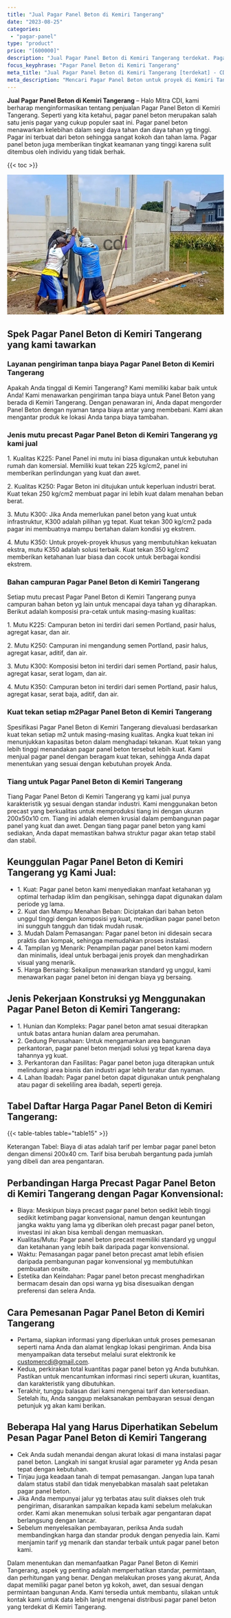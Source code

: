 ```yaml
---
title: "Jual Pagar Panel Beton di Kemiri Tangerang"
date: "2023-08-25"
categories:
 - "pagar-panel"
type: "product"
price: "[600000]"
description: "Jual Pagar Panel Beton di Kemiri Tangerang terdekat. Pagar Panel Beton ini sering dipakai dalam proyek pembangunan sebagai pagar pengamanan yang kokoh dan awet. Silakan kontak kami untuk informasi lebih lanjut."
focus_keyphrase: "Pagar Panel Beton di Kemiri Tangerang"
meta_title: "Jual Pagar Panel Beton di Kemiri Tangerang [terdekat] - CDI"
meta_description: "Mencari Pagar Panel Beton untuk proyek di Kemiri Tangerang? Kami menawarkan Pagar Panel Beton berkualitas untuk pembatas lahan. Dapatkan penawaran terbaik sekarang."
---
```


**Jual Pagar Panel Beton di Kemiri Tangerang** – Halo Mitra CDI, kami berharap menginformasikan tentang penjualan Pagar Panel Beton di Kemiri Tangerang. Seperti yang kita ketahui, pagar panel beton merupakan salah satu jenis pagar yang cukup populer saat ini. Pagar panel beton menawarkan kelebihan dalam segi daya tahan dan daya tahan yg tinggi. Pagar ini terbuat dari beton sehingga sangat kokoh dan tahan lama. Pagar panel beton juga memberikan tingkat keamanan yang tinggi karena sulit ditembus oleh individu yang tidak berhak.

{{< toc >}}

![Jual Pagar Panel Beton di Kemiri Tangerang](/images/pagar-panel/pagar-panel-05.jpg)

## Spek Pagar Panel Beton di Kemiri Tangerang yang kami tawarkan

### Layanan pengiriman tanpa biaya Pagar Panel Beton di Kemiri Tangerang

Apakah Anda tinggal di Kemiri Tangerang? Kami memiliki kabar baik untuk Anda! Kami menawarkan pengiriman tanpa biaya untuk Panel Beton yang berada di Kemiri Tangerang. Dengan penawaran ini, Anda dapat mengorder Panel Beton dengan nyaman tanpa biaya antar yang membebani. Kami akan mengantar produk ke lokasi Anda tanpa biaya tambahan.

### Jenis mutu precast Pagar Panel Beton di Kemiri Tangerang yg kami jual

1\. Kualitas K225: Panel Panel ini mutu ini biasa digunakan untuk kebutuhan rumah dan komersial. Memiliki kuat tekan 225 kg/cm2, panel ini memberikan perlindungan yang kuat dan awet.  

2\. Kualitas K250: Pagar Beton ini ditujukan untuk keperluan industri berat. Kuat tekan 250 kg/cm2 membuat pagar ini lebih kuat dalam menahan beban berat.  

3\. Mutu K300: Jika Anda memerlukan panel beton yang kuat untuk infrastruktur, K300 adalah pilihan yg tepat. Kuat tekan 300 kg/cm2 pada pagar ini membuatnya mampu bertahan dalam kondisi yg ekstrem.  

4\. Mutu K350: Untuk proyek-proyek khusus yang membutuhkan kekuatan ekstra, mutu K350 adalah solusi terbaik. Kuat tekan 350 kg/cm2 memberikan ketahanan luar biasa dan cocok untuk berbagai kondisi ekstrem.

### Bahan campuran Pagar Panel Beton di Kemiri Tangerang

Setiap mutu precast Pagar Panel Beton di Kemiri Tangerang punya campuran bahan beton yg lain untuk mencapai daya tahan yg diharapkan. Berikut adalah komposisi pra-cetak untuk masing-masing kualitas:

1\. Mutu K225: Campuran beton ini terdiri dari semen Portland, pasir halus, agregat kasar, dan air.

2\. Mutu K250: Campuran ini mengandung semen Portland, pasir halus, agregat kasar, aditif, dan air.

3\. Mutu K300: Komposisi beton ini terdiri dari semen Portland, pasir halus, agregat kasar, serat logam, dan air.

4\. Mutu K350: Campuran beton ini terdiri dari semen Portland, pasir halus, agregat kasar, serat baja, aditif, dan air.

### Kuat tekan setiap m2Pagar Panel Beton di Kemiri Tangerang

Spesifikasi Pagar Panel Beton di Kemiri Tangerang dievaluasi berdasarkan kuat tekan setiap m2 untuk masing-masing kualitas. Angka kuat tekan ini menunjukkan kapasitas beton dalam menghadapi tekanan. Kuat tekan yang lebih tinggi menandakan pagar panel beton tersebut lebih kuat. Kami menjual pagar panel dengan beragam kuat tekan, sehingga Anda dapat menentukan yang sesuai dengan kebutuhan proyek Anda.

### Tiang untuk Pagar Panel Beton di Kemiri Tangerang

Tiang Pagar Panel Beton di Kemiri Tangerang yg kami jual punya karakteristik yg sesuai dengan standar industri. Kami menggunakan beton precast yang berkualitas untuk memproduksi tiang ini dengan ukuran 200x50x10 cm. Tiang ini adalah elemen krusial dalam pembangunan pagar panel yang kuat dan awet. Dengan tiang pagar panel beton yang kami sediakan, Anda dapat memastikan bahwa struktur pagar akan tetap stabil dan stabil.

## Keunggulan Pagar Panel Beton di Kemiri Tangerang yg Kami Jual:

*   1\. Kuat: Pagar panel beton kami menyediakan manfaat ketahanan yg optimal terhadap iklim dan pengikisan, sehingga dapat digunakan dalam periode yg lama.
*   2\. Kuat dan Mampu Menahan Beban: Diciptakan dari bahan beton unggul tinggi dengan komposisi yg kuat, menjadikan pagar panel beton ini sungguh tangguh dan tidak mudah rusak.
*   3\. Mudah Dalam Pemasangan: Pagar panel beton ini didesain secara praktis dan kompak, sehingga memudahkan proses instalasi.
*   4\. Tampilan yg Menarik: Penampilan pagar panel beton kami modern dan minimalis, ideal untuk berbagai jenis proyek dan menghadirkan visual yang menarik.
*   5\. Harga Bersaing: Sekalipun menawarkan standard yg unggul, kami menawarkan pagar panel beton ini dengan biaya yg bersaing.

## Jenis Pekerjaan Konstruksi yg Menggunakan Pagar Panel Beton di Kemiri Tangerang:

*   1\. Hunian dan Kompleks: Pagar panel beton amat sesuai diterapkan untuk batas antara hunian dalam area perumahan.
*   2\. Gedung Perusahaan: Untuk mengamankan area bangunan perkantoran, pagar panel beton menjadi solusi yg tepat karena daya tahannya yg kuat.
*   3\. Perkantoran dan Fasilitas: Pagar panel beton juga diterapkan untuk melindungi area bisnis dan industri agar lebih teratur dan nyaman.
*   4\. Lahan Ibadah: Pagar panel beton dapat digunakan untuk penghalang atau pagar di sekeliling area ibadah, seperti gereja.

## Tabel Daftar Harga Pagar Panel Beton di Kemiri Tangerang:

{{< table-tables table="table15" >}}

Keterangan Tabel: Biaya di atas adalah tarif per lembar pagar panel beton dengan dimensi 200x40 cm. Tarif bisa berubah bergantung pada jumlah yang dibeli dan area pengantaran.

## Perbandingan Harga Precast Pagar Panel Beton di Kemiri Tangerang dengan Pagar Konvensional:

*   Biaya: Meskipun biaya precast pagar panel beton sedikit lebih tinggi sedikit ketimbang pagar konvensional, namun dengan keuntungan jangka waktu yang lama yg diberikan oleh precast pagar panel beton, investasi ini akan bisa kembali dengan memuaskan.
*   Kualitas/Mutu: Pagar panel beton precast memiliki standard yg unggul dan ketahanan yang lebih baik daripada pagar konvensional.
*   Waktu: Pemasangan pagar panel beton precast amat lebih efisien daripada pembangunan pagar konvensional yg membutuhkan pembuatan onsite.
*   Estetika dan Keindahan: Pagar panel beton precast menghadirkan bermacam desain dan opsi warna yg bisa disesuaikan dengan preferensi dan selera Anda.

## Cara Pemesanan Pagar Panel Beton di Kemiri Tangerang

*   Pertama, siapkan informasi yang diperlukan untuk proses pemesanan seperti nama Anda dan alamat lengkap lokasi pengiriman. Anda bisa menyampaikan data tersebut melalui surat elektronik ke customercdi@gmail.com.
*   Kedua, perkirakan total kuantitas pagar panel beton yg Anda butuhkan. Pastikan untuk mencantumkan informasi rinci seperti ukuran, kuantitas, dan karakteristik yang dibutuhkan.
*   Terakhir, tunggu balasan dari kami mengenai tarif dan ketersediaan. Setelah itu, Anda sanggup melaksanakan pembayaran sesuai dengan petunjuk yg akan kami berikan.

## Beberapa Hal yang Harus Diperhatikan Sebelum Pesan Pagar Panel Beton di Kemiri Tangerang

*   Cek Anda sudah menandai dengan akurat lokasi di mana instalasi pagar panel beton. Langkah ini sangat krusial agar parameter yg Anda pesan tepat dengan kebutuhan.
*   Tinjau juga keadaan tanah di tempat pemasangan. Jangan lupa tanah dalam status stabil dan tidak menyebabkan masalah saat peletakan pagar panel beton.
*   Jika Anda mempunyai jalur yg terbatas atau sulit diakses oleh truk pengiriman, disarankan sampaikan kepada kami sebelum melakukan order. Kami akan menemukan solusi terbaik agar pengantaran dapat berlangsung dengan lancar.
*   Sebelum menyelesaikan pembayaran, periksa Anda sudah membandingkan harga dan standar produk dengan penyedia lain. Kami menjamin tarif yg menarik dan standar terbaik untuk pagar panel beton kami.

Dalam menentukan dan memanfaatkan Pagar Panel Beton di Kemiri Tangerang, aspek yg penting adalah memperhatikan standar, permintaan, dan perhitungan yang benar. Dengan melakukan proses yang akurat, Anda dapat memiliki pagar panel beton yg kokoh, awet, dan sesuai dengan permintaan bangunan Anda. Kami tersedia untuk membantu, silakan untuk kontak kami untuk data lebih lanjut mengenai distribusi pagar panel beton yang terdekat di Kemiri Tangerang.